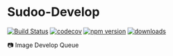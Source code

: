 # Sudoo-Develop

[![Build Status](https://travis-ci.com/SudoDotDog/Sudoo-Develop.svg?branch=master)](https://travis-ci.com/SudoDotDog/Sudoo-Develop)
[![codecov](https://codecov.io/gh/SudoDotDog/Sudoo-Develop/branch/master/graph/badge.svg)](https://codecov.io/gh/SudoDotDog/Sudoo-Develop)
[![npm version](https://badge.fury.io/js/%40sudoo%2Fdevelop.svg)](https://badge.fury.io/js/%40sudoo%2Fdevelop)
[![downloads](https://img.shields.io/npm/dm/@sudoo/develop.svg)](https://www.npmjs.com/package/@sudoo/develop)

:camera: Image Develop Queue
